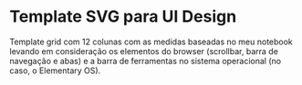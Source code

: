 # Template SVG para UI Design

Template grid com 12 colunas com as medidas baseadas no meu notebook levando em consideração os elementos do browser (scrollbar, barra de navegação e abas) e a barra de ferramentas no sistema operacional (no caso, o Elementary OS).
